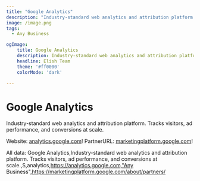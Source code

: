 ```yaml
---
title: "Google Analytics"
description: "Industry-standard web analytics and attribution platform. Tracks visitors, ad performance, and conversions at scale."
image: /image.png
tags: 
  - Any Business

ogImage:
    title: Google Analytics
    description: Industry-standard web analytics and attribution platform. Tracks visitors, ad performance, and conversions at scale.
    headline: Elish Team
    theme: '#ff0000'
    colorMode: 'dark'

---
```


# Google Analytics

Industry-standard web analytics and attribution platform. Tracks visitors, ad performance, and conversions at scale.

Website: [analytics.google.com](https://analytics.google.com)!
PartnerURL: [marketingplatform.google.com](https://marketingplatform.google.com/about/partners/)!

All data:
Google Analytics,Industry-standard web analytics and attribution platform. Tracks visitors, ad performance, and conversions at scale.,S,analytics,https://analytics.google.com,"Any Business",https://marketingplatform.google.com/about/partners/